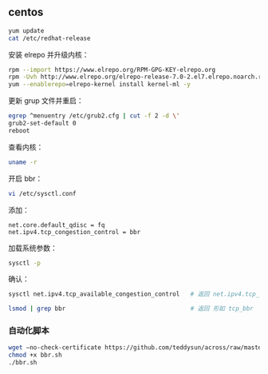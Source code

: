 ## centos

```sh
yum update
cat /etc/redhat-release
```

安装 elrepo 并升级内核：  
```sh
rpm --import https://www.elrepo.org/RPM-GPG-KEY-elrepo.org
rpm -Uvh http://www.elrepo.org/elrepo-release-7.0-2.el7.elrepo.noarch.rpm
yum --enablerepo=elrepo-kernel install kernel-ml -y
```

更新 grup 文件并重启：  
```sh
egrep ^menuentry /etc/grub2.cfg | cut -f 2 -d \'
grub2-set-default 0
reboot
```

查看内核：  
```sh
uname -r
```

开启 bbr：  
```sh
vi /etc/sysctl.conf
```
添加：  
```
net.core.default_qdisc = fq
net.ipv4.tcp_congestion_control = bbr
```

加载系统参数：  
```sh
sysctl -p
```

确认：  
```sh
sysctl net.ipv4.tcp_available_congestion_control   # 返回 net.ipv4.tcp_available_congestion_control = bbr cubic reno

lsmod | grep bbr                                   # 返回 形如 tcp_bbr                16384  1
```

### 自动化脚本
```sh
wget –no-check-certificate https://github.com/teddysun/across/raw/master/bbr.sh
chmod +x bbr.sh
./bbr.sh
```

